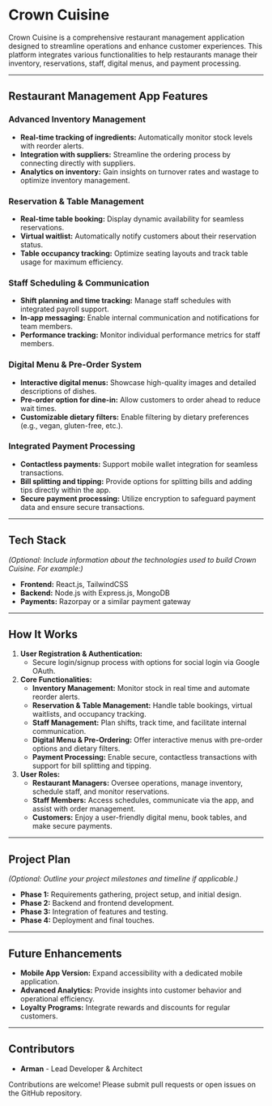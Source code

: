 # Crown Cuisine

Crown Cuisine is a comprehensive restaurant management application designed to streamline operations and enhance customer experiences. This platform integrates various functionalities to help restaurants manage their inventory, reservations, staff, digital menus, and payment processing.

---

## Restaurant Management App Features

### Advanced Inventory Management
- **Real-time tracking of ingredients:** Automatically monitor stock levels with reorder alerts.
- **Integration with suppliers:** Streamline the ordering process by connecting directly with suppliers.
- **Analytics on inventory:** Gain insights on turnover rates and wastage to optimize inventory management.

### Reservation & Table Management
- **Real-time table booking:** Display dynamic availability for seamless reservations.
- **Virtual waitlist:** Automatically notify customers about their reservation status.
- **Table occupancy tracking:** Optimize seating layouts and track table usage for maximum efficiency.

### Staff Scheduling & Communication
- **Shift planning and time tracking:** Manage staff schedules with integrated payroll support.
- **In-app messaging:** Enable internal communication and notifications for team members.
- **Performance tracking:** Monitor individual performance metrics for staff members.

### Digital Menu & Pre-Order System
- **Interactive digital menus:** Showcase high-quality images and detailed descriptions of dishes.
- **Pre-order option for dine-in:** Allow customers to order ahead to reduce wait times.
- **Customizable dietary filters:** Enable filtering by dietary preferences (e.g., vegan, gluten-free, etc.).

### Integrated Payment Processing
- **Contactless payments:** Support mobile wallet integration for seamless transactions.
- **Bill splitting and tipping:** Provide options for splitting bills and adding tips directly within the app.
- **Secure payment processing:** Utilize encryption to safeguard payment data and ensure secure transactions.

---

## Tech Stack

*(Optional: Include information about the technologies used to build Crown Cuisine. For example:)*

- **Frontend:** React.js, TailwindCSS
- **Backend:** Node.js with Express.js, MongoDB
- **Payments:** Razorpay or a similar payment gateway

---

## How It Works

1. **User Registration & Authentication:**
   - Secure login/signup process with options for social login via Google OAuth.
2. **Core Functionalities:**
   - **Inventory Management:** Monitor stock in real time and automate reorder alerts.
   - **Reservation & Table Management:** Handle table bookings, virtual waitlists, and occupancy tracking.
   - **Staff Management:** Plan shifts, track time, and facilitate internal communication.
   - **Digital Menu & Pre-Ordering:** Offer interactive menus with pre-order options and dietary filters.
   - **Payment Processing:** Enable secure, contactless transactions with support for bill splitting and tipping.
3. **User Roles:**
   - **Restaurant Managers:** Oversee operations, manage inventory, schedule staff, and monitor reservations.
   - **Staff Members:** Access schedules, communicate via the app, and assist with order management.
   - **Customers:** Enjoy a user-friendly digital menu, book tables, and make secure payments.

---

## Project Plan

*(Optional: Outline your project milestones and timeline if applicable.)*

- **Phase 1:** Requirements gathering, project setup, and initial design.
- **Phase 2:** Backend and frontend development.
- **Phase 3:** Integration of features and testing.
- **Phase 4:** Deployment and final touches.

---

## Future Enhancements

- **Mobile App Version:** Expand accessibility with a dedicated mobile application.
- **Advanced Analytics:** Provide insights into customer behavior and operational efficiency.
- **Loyalty Programs:** Integrate rewards and discounts for regular customers.

---

## Contributors

- **Arman** - Lead Developer & Architect

Contributions are welcome! Please submit pull requests or open issues on the GitHub repository.
